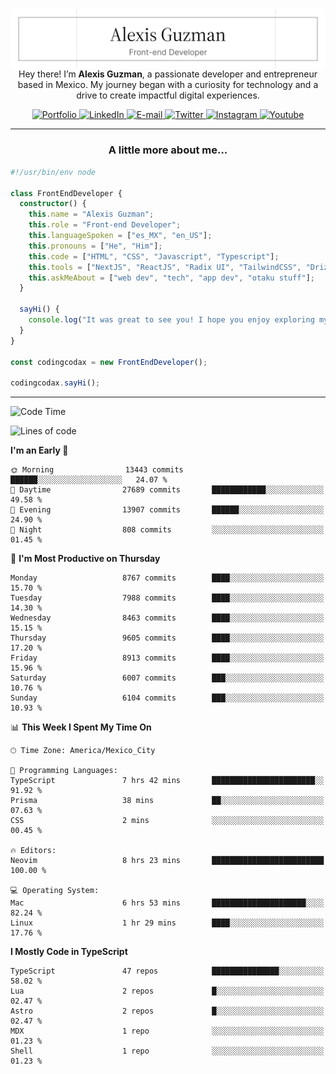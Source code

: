<img align='right' src="./Banner.png" width="" />
<p align='center'>Hey there! I’m <strong>Alexis Guzman</strong>, a passionate developer and entrepreneur based in Mexico. My journey began with a curiosity for technology and a drive to create impactful digital experiences.</p>

<div align='center'>
  <a href='https://www.codingcodax.dev' target='_blank'>
    <img alt='Portfolio' src='https://img.shields.io/badge/Portfolio-black?logo=vercel&style=flat-square'>
  </a>
  <a href='https://linkedin.com/in/codingcodax' target='_blank'>
    <img alt='LinkedIn' src='https://img.shields.io/badge/LinkedIn-black?logo=LinkedIn&style=flat-square'>
  </a>
  <a href='mailto:hello@codingcodax.com' target='_blank'>
    <img alt='E-mail' src='https://img.shields.io/badge/Email-black?logo=Gmail&style=flat-square'>
  </a>
  <a href='https://x.com/codingcodax' target='_blank'>
    <img alt='Twitter' src='https://img.shields.io/badge/X-black?logo=X&style=flat-square'>
  </a>
  <a href='https://www.instagram.com/codingcodax' target='_blank'>
    <img alt='Instagram' src='https://img.shields.io/badge/Instagram-black?logo=Instagram&style=flat-square'>
  </a>
  <a href='https://www.youtube.com/@codingcodax' target='_blank'>
    <img alt='Youtube' src='https://img.shields.io/badge/YouTube-black?logo=Youtube&style=flat-square'>
  </a>
</div>


---

<h3 align='center'>A little more about me...</h3>

```typescript
#!/usr/bin/env node

class FrontEndDeveloper {
  constructor() {
    this.name = "Alexis Guzman";
    this.role = "Front-end Developer";
    this.languageSpoken = ["es_MX", "en_US"];
    this.pronouns = ["He", "Him"];
    this.code = ["HTML", "CSS", "Javascript", "Typescript"];
    this.tools = ["NextJS", "ReactJS", "Radix UI", "TailwindCSS", "Drizzle", "tRPC"];
    this.askMeAbout = ["web dev", "tech", "app dev", "otaku stuff"];
  }

  sayHi() {
    console.log("It was great to see you! I hope you enjoy exploring my work.");
  }
}

const codingcodax = new FrontEndDeveloper();

codingcodax.sayHi();
```

---

<!--START_SECTION:waka-->
![Code Time](http://img.shields.io/badge/Code%20Time-3%2C827%20hrs%2059%20mins-blue)

![Lines of code](https://img.shields.io/badge/From%20Hello%20World%20I%27ve%20Written-10.1%20million%20lines%20of%20code-blue)

**I'm an Early 🐤** 

```text
🌞 Morning                13443 commits       ██████░░░░░░░░░░░░░░░░░░░   24.07 % 
🌆 Daytime                27689 commits       ████████████░░░░░░░░░░░░░   49.58 % 
🌃 Evening                13907 commits       ██████░░░░░░░░░░░░░░░░░░░   24.90 % 
🌙 Night                  808 commits         ░░░░░░░░░░░░░░░░░░░░░░░░░   01.45 % 
```
📅 **I'm Most Productive on Thursday** 

```text
Monday                   8767 commits        ████░░░░░░░░░░░░░░░░░░░░░   15.70 % 
Tuesday                  7988 commits        ████░░░░░░░░░░░░░░░░░░░░░   14.30 % 
Wednesday                8463 commits        ████░░░░░░░░░░░░░░░░░░░░░   15.15 % 
Thursday                 9605 commits        ████░░░░░░░░░░░░░░░░░░░░░   17.20 % 
Friday                   8913 commits        ████░░░░░░░░░░░░░░░░░░░░░   15.96 % 
Saturday                 6007 commits        ███░░░░░░░░░░░░░░░░░░░░░░   10.76 % 
Sunday                   6104 commits        ███░░░░░░░░░░░░░░░░░░░░░░   10.93 % 
```


📊 **This Week I Spent My Time On** 

```text
🕑︎ Time Zone: America/Mexico_City

💬 Programming Languages: 
TypeScript               7 hrs 42 mins       ███████████████████████░░   91.92 % 
Prisma                   38 mins             ██░░░░░░░░░░░░░░░░░░░░░░░   07.63 % 
CSS                      2 mins              ░░░░░░░░░░░░░░░░░░░░░░░░░   00.45 % 

🔥 Editors: 
Neovim                   8 hrs 23 mins       █████████████████████████   100.00 % 

💻 Operating System: 
Mac                      6 hrs 53 mins       █████████████████████░░░░   82.24 % 
Linux                    1 hr 29 mins        ████░░░░░░░░░░░░░░░░░░░░░   17.76 % 
```

**I Mostly Code in TypeScript** 

```text
TypeScript               47 repos            ███████████████░░░░░░░░░░   58.02 % 
Lua                      2 repos             █░░░░░░░░░░░░░░░░░░░░░░░░   02.47 % 
Astro                    2 repos             █░░░░░░░░░░░░░░░░░░░░░░░░   02.47 % 
MDX                      1 repo              ░░░░░░░░░░░░░░░░░░░░░░░░░   01.23 % 
Shell                    1 repo              ░░░░░░░░░░░░░░░░░░░░░░░░░   01.23 % 
```




<!--END_SECTION:waka-->
